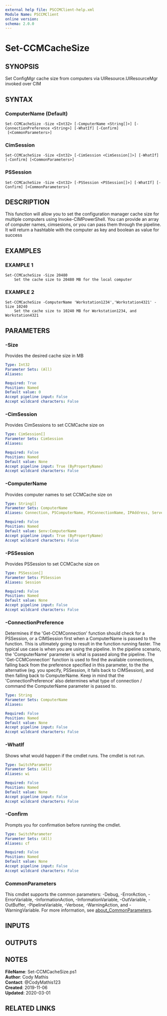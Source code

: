 ```yaml
---
external help file: PSCCMClient-help.xml
Module Name: PSCCMClient
online version:
schema: 2.0.0
---
```


# Set-CCMCacheSize

## SYNOPSIS
Set ConfigMgr cache size from computers via UIResource.UIResourceMgr invoked over CIM

## SYNTAX

### ComputerName (Default)
```
Set-CCMCacheSize -Size <Int32> [-ComputerName <String[]>] [-ConnectionPreference <String>] [-WhatIf] [-Confirm]
 [<CommonParameters>]
```

### CimSession
```
Set-CCMCacheSize -Size <Int32> [-CimSession <CimSession[]>] [-WhatIf] [-Confirm] [<CommonParameters>]
```

### PSSession
```
Set-CCMCacheSize -Size <Int32> [-PSSession <PSSession[]>] [-WhatIf] [-Confirm] [<CommonParameters>]
```

## DESCRIPTION
This function will allow you to set the configuration manager cache size for multiple computers using Invoke-CIMPowerShell.
You can provide an array of computer names, cimsesions, or you can pass them through the pipeline.
It will return a hashtable with the computer as key and boolean as value for success

## EXAMPLES

### EXAMPLE 1
```
Set-CCMCacheSize -Size 20480
    Set the cache size to 20480 MB for the local computer
```

### EXAMPLE 2
```
Set-CCMCacheSize -ComputerName 'Workstation1234','Workstation4321' -Size 10240
    Set the cache size to 10240 MB for Workstation1234, and Workstation4321
```

## PARAMETERS

### -Size
Provides the desired cache size in MB

```yaml
Type: Int32
Parameter Sets: (All)
Aliases:

Required: True
Position: Named
Default value: 0
Accept pipeline input: False
Accept wildcard characters: False
```

### -CimSession
Provides CimSessions to set CCMCache size on

```yaml
Type: CimSession[]
Parameter Sets: CimSession
Aliases:

Required: False
Position: Named
Default value: None
Accept pipeline input: True (ByPropertyName)
Accept wildcard characters: False
```

### -ComputerName
Provides computer names to set CCMCache size on

```yaml
Type: String[]
Parameter Sets: ComputerName
Aliases: Connection, PSComputerName, PSConnectionName, IPAddress, ServerName, HostName, DNSHostName

Required: False
Position: Named
Default value: $env:ComputerName
Accept pipeline input: True (ByPropertyName)
Accept wildcard characters: False
```

### -PSSession
Provides PSSession to set CCMCache size on

```yaml
Type: PSSession[]
Parameter Sets: PSSession
Aliases: Session

Required: False
Position: Named
Default value: None
Accept pipeline input: False
Accept wildcard characters: False
```

### -ConnectionPreference
Determines if the 'Get-CCMConnection' function should check for a PSSession, or a CIMSession first when a ComputerName
is passed to the function.
This is ultimately going to result in the function running faster.
The typical use case is
when you are using the pipeline.
In the pipeline scenario, the 'ComputerName' parameter is what is passed along the
pipeline.
The 'Get-CCMConnection' function is used to find the available connections, falling back from the preference
specified in this parameter, to the the alternative (eg.
you specify, PSSession, it falls back to CIMSession), and then
falling back to ComputerName.
Keep in mind that the 'ConnectionPreference' also determines what type of connection / command
the ComputerName parameter is passed to.

```yaml
Type: String
Parameter Sets: ComputerName
Aliases:

Required: False
Position: Named
Default value: None
Accept pipeline input: False
Accept wildcard characters: False
```

### -WhatIf
Shows what would happen if the cmdlet runs.
The cmdlet is not run.

```yaml
Type: SwitchParameter
Parameter Sets: (All)
Aliases: wi

Required: False
Position: Named
Default value: None
Accept pipeline input: False
Accept wildcard characters: False
```

### -Confirm
Prompts you for confirmation before running the cmdlet.

```yaml
Type: SwitchParameter
Parameter Sets: (All)
Aliases: cf

Required: False
Position: Named
Default value: None
Accept pipeline input: False
Accept wildcard characters: False
```

### CommonParameters
This cmdlet supports the common parameters: -Debug, -ErrorAction, -ErrorVariable, -InformationAction, -InformationVariable, -OutVariable, -OutBuffer, -PipelineVariable, -Verbose, -WarningAction, and -WarningVariable. For more information, see [about_CommonParameters](http://go.microsoft.com/fwlink/?LinkID=113216).

## INPUTS

## OUTPUTS

## NOTES

**FileName**:    Set-CCMCacheSize.ps1  
**Author**:      Cody Mathis  
**Contact**:     @CodyMathis123  
**Created**:     2019-11-06  
**Updated**:     2020-03-01  

## RELATED LINKS
